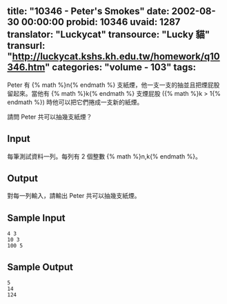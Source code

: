 title: "10346 - Peter's Smokes"
date: 2002-08-30 00:00:00
probid: 10346
uvaid: 1287
translator: "Luckycat"
transource: "Lucky 貓"
transurl: "http://luckycat.kshs.kh.edu.tw/homework/q10346.htm"
categories: "volume - 103"
tags:
---

Peter 有 {% math %}n{% endmath %} 支紙煙，他一支一支的抽並且把煙屁股留起來。當他有 {% math %}k{% endmath %} 支煙屁股 ({% math %}k > 1{% endmath %}) 時他可以把它們捲成一支新的紙煙。

請問 Peter 共可以抽幾支紙煙？

## Input ##

每筆測試資料一列。每列有 2 個整數 {% math %}n,k{% endmath %}。

## Output ##

對每一列輸入，請輸出 Peter 共可以抽幾支紙煙。

## Sample Input ##

	4 3
	10 3
	100 5

## Sample Output ##

	5
	14
	124
